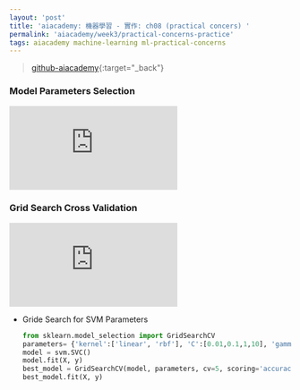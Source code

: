 ```yaml
---
layout: 'post'
title: 'aiacademy: 機器學習 - 實作: ch08 (practical concers) '
permalink: 'aiacademy/week3/practical-concerns-practice'
tags: aiacademy machine-learning ml-practical-concerns
---
```


> [github-aiacademy](https://github.com/yuting3656/aiacademy/tree/master/week2/machine-learning/Chapter8){:target="_back"}


### Model Parameters Selection

<iframe src="https://www.youtube.com/embed/G5ZxDR4IVNY" frameborder="0" allow="accelerometer; autoplay; encrypted-media; gyroscope; picture-in-picture" allowfullscreen></iframe>

### Grid Search Cross Validation


<iframe src="https://www.youtube.com/embed/YSLOm1VjsSE" frameborder="0" allow="accelerometer; autoplay; encrypted-media; gyroscope; picture-in-picture" allowfullscreen></iframe>


- Gride Search for SVM Parameters

   ~~~python
   from sklearn.model_selection import GridSearchCV
   parameters= {'kernel':['linear', 'rbf'], 'C':[0.01,0.1,1,10], 'gamma':[0.01,0.1,1,10]}
   model = svm.SVC()
   model.fit(X, y)
   best_model = GridSearchCV(model, parameters, cv=5, scoring='accuracy',    return_train_score='cv_results_')
   best_model.fit(X, y)
   ~~~

